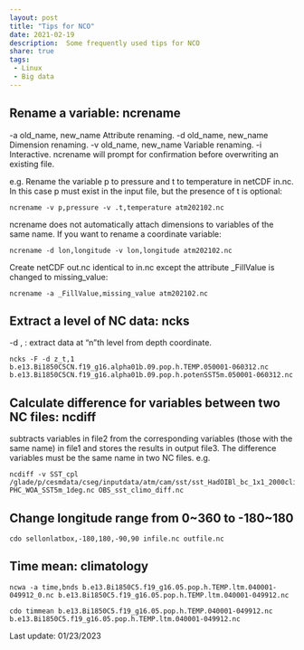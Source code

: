 ```yaml
---
layout: post
title: "Tips for NCO"
date: 2021-02-19
description:  Some frequently used tips for NCO
share: true
tags:
 - Linux
 - Big data
---
```


## Rename a variable: ncrename  ##
-a
old_name, new_name Attribute renaming. 
-d
old_name, new_name Dimension renaming. 
-v
old_name, new_name Variable renaming.
-i
Interactive. ncrename will prompt for confirmation before overwriting an existing file.

e.g. Rename the variable p to pressure and t to temperature in netCDF in.nc. In this case p must exist in the input file, but the presence of t is optional:

    ncrename -v p,pressure -v .t,temperature atm202102.nc

ncrename does not automatically attach dimensions to variables of the same name. If you want to rename a coordinate variable:

    ncrename -d lon,longitude -v lon,longitude atm202102.nc

Create netCDF out.nc identical to in.nc except the attribute _FillValue is changed to missing_value:

    ncrename -a _FillValue,missing_value atm202102.nc

## Extract a level of NC data: ncks ##
-d <variable of the level>, <number of the level>: extract data at “n”th level from depth coordinate.

    ncks -F -d z_t,1 b.e13.Bi1850C5CN.f19_g16.alpha01b.09.pop.h.TEMP.050001-060312.nc  b.e13.Bi1850C5CN.f19_g16.alpha01b.09.pop.h.potenSST5m.050001-060312.nc

## Calculate difference for variables between two NC files: ncdiff ##
subtracts variables in file2 from the corresponding variables (those with the same name) in file1 and stores the results in output file3. 
The difference variables must be the same name in two NC files.
e.g.

    ncdiff -v SST_cpl /glade/p/cesmdata/cseg/inputdata/atm/cam/sst/sst_HadOIBl_bc_1x1_2000climo_c180511.nc PHC_WOA_SST5m_1deg.nc OBS_sst_climo_diff.nc

## Change longitude range from 0~360 to -180~180 ##

    cdo sellonlatbox,-180,180,-90,90 infile.nc outfile.nc

## Time mean: climatology

    ncwa -a time,bnds b.e13.Bi1850C5.f19_g16.05.pop.h.TEMP.ltm.040001-049912_0.nc b.e13.Bi1850C5.f19_g16.05.pop.h.TEMP.ltm.040001-049912.nc

    cdo timmean b.e13.Bi1850C5.f19_g16.05.pop.h.TEMP.040001-049912.nc b.e13.Bi1850C5.f19_g16.05.pop.h.TEMP.ltm.040001-049912.nc

Last update: 01/23/2023    